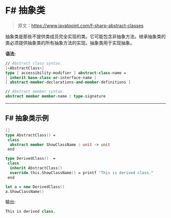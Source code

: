 # F# 抽象类

> 原文：<https://www.javatpoint.com/f-sharp-abstract-classes>

抽象类是那些不提供类成员完全实现的类。它可能包含非抽象方法。继承抽象类的类必须提供抽象类的所有抽象方法的实现。抽象类用于实现抽象。

**语法:**

```fs
// Abstract class syntax.
[<AbstractClass>]
type [ accessibility-modifier ] abstract-class-name =
[ inherit base-class-or-interface-name ]
[ abstract-member-declarations-and-member-definitions ]

// Abstract member syntax.
abstract member member-name : type-signature

```

* * *

## F# 抽象类示例

```fs
[]
type AbstractClass() = 
 class
  abstract member ShowClassName : unit -> unit
 end

type DerivedClass()  = 
 class
  inherit AbstractClass()
  override this.ShowClassName() = printf "This is derived class."
 end

let a = new DerivedClass()
a.ShowClassName() 
```

输出:

```fs
This is derived class.

```